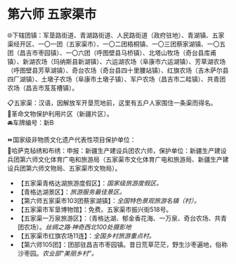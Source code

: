# 第六师 五家渠市  
🌐下辖团镇：军垦路街道、青湖路街道、人民路街道（政府驻地）、青湖镇、五家渠经开区、一〇一团（五家渠市）、一〇二团梧桐镇、一〇三团蔡家湖镇、一〇五团（昌吉市枣园镇）、一〇六团（呼图壁县马桥镇）、北塔山牧场（奇台县库甫镇）、新湖农场（玛纳斯县新湖镇）、六运湖农场（阜康市六运湖镇）、芳草湖农场（呼图壁县芳草湖镇）、奇台农场（奇台县四十里腰站镇）、红旗农场（吉木萨尔县四厂湖镇）、土墩子农场（阜康市土墩子镇）、军户农场（昌吉市二畦镇）、共青团农场（昌吉市芨芨槽镇）。  
  
📋五家渠：汉语，因解放军开垦荒地前，这里有五户人家围住一条渠而得名。  
🚩革命文物保护利用片区（新疆片区）。  
🚘车牌编号：新B  
  
⏩国家级非物质文化遗产代表性项目保护单位：  
🔸哈萨克毡绣和布绣：申报：新疆生产建设兵团农六师，保护单位：新疆生产建设兵团第六师文化体育广电和旅游局（五家渠市文化体育广电和旅游局、新疆生产建设兵团第六师文物局、五家渠市文物局）。  

* 【五家渠青格达湖旅游度假区】：*国家级旅游度假区。*  
* 【青格达湖景区】：*旅游服务最佳景区。*  
* 【第六师五家渠市103团蔡家湖镇】：*全国特色景观旅游名镇（村）。*  
* 【五家渠市军垦博物馆】：免费。五家渠市振兴街518号。  
* 【五家渠一万泉旅游区】：（青格达湖、郁金香花海、一万泉、奇台农场、共青团农场）。*丝绸之路·神奇西北100处摄影地*  
* 【五家渠市红旗农场11连】：*全国乡村旅游重点村。*  
* 【第六师105团】：团部驻昌吉市枣园镇。昔日荒草茫茫，野生沙枣遍地，俗称沙枣园。*农业部“美丽乡村”。*  